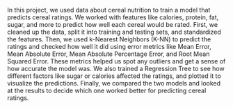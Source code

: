 
In this project, we used data about cereal nutrition to train a model that predicts cereal ratings. 
We worked with features like calories, protein, fat, sugar, and more to predict how well each cereal would be rated. 
First, we cleaned up the data, split it into training and testing sets, and standardized the features. 
Then, we used k-Nearest Neighbors (K-NN) to predict the ratings and checked how well it did using error metrics like Mean Error, Mean Absolute Error, Mean Absolute Percentage Error, and Root Mean Squared Error. 
These metrics helped us spot any outliers and get a sense of how accurate the model was. 
We also trained a Regression Tree to see how different factors like sugar or calories affected the ratings, and plotted it to visualize the predictions. 
Finally, we compared the two models and looked at the results to decide which one worked better for predicting cereal ratings.
